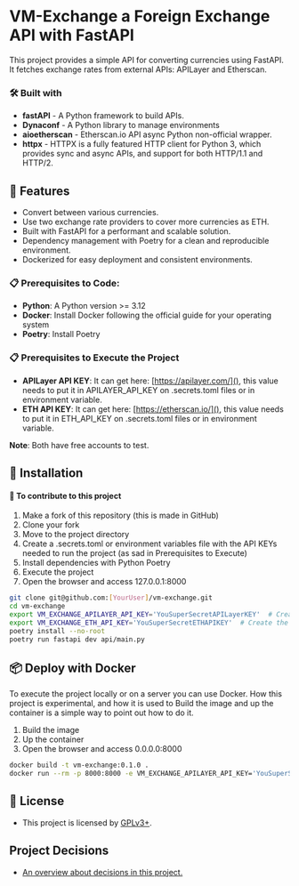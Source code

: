 # VM-Exchange a Foreign Exchange API with FastAPI

This project provides a simple API for converting currencies using FastAPI.
It fetches exchange rates from external APIs: APILayer and Etherscan.

### 🛠️ Built with
- **fastAPI** - A Python framework to build APIs.
- **Dynaconf** - A Python library to manage environments
- **aioetherscan** - Etherscan.io API async Python non-official wrapper. 
- **httpx** - HTTPX is a fully featured HTTP client for Python 3, which provides sync and async APIs, and support for both HTTP/1.1 and HTTP/2.

## 🚀 Features
- Convert between various currencies.
- Use two exchange rate providers to cover more currencies as ETH.
- Built with FastAPI for a performant and scalable solution.
- Dependency management with Poetry for a clean and reproducible environment.
- Dockerized for easy deployment and consistent environments.

### 📋 Prerequisites to Code:
- **Python**: A Python version >= 3.12
- **Docker**: Install Docker following the official guide for your operating system
- **Poetry**: Install Poetry

### 📋 Prerequisites to Execute the Project
- **APILayer API KEY**: It can get here: [https://apilayer.com/](), this value needs to put it in APILAYER_API_KEY on .secrets.toml files or in environment variable.
- **ETH API KEY**: It can get here: [https://etherscan.io/](), this value needs to put it in ETH_API_KEY on .secrets.toml files or in environment variable.

**Note**: Both have free accounts to test.

## 🔧 Installation
#### 🔩 To contribute to this project
1. Make a fork of this repository (this is made in GitHub)
1. Clone your fork 
1. Move to the project directory
1. Create a .secrets.toml or environment variables file with the API KEYs needed to run the project (as sad in Prerequisites to Execute)
1. Install dependencies with Python Poetry
1. Execute the project 
1. Open the browser and access 127.0.0.1:8000 

```bash
git clone git@github.com:[YourUser]/vm-exchange.git
cd vm-exchange
export VM_EXCHANGE_APILAYER_API_KEY='YouSuperSecretAPILayerKEY'  # Create the envvar of APILayer API Key
export VM_EXCHANGE_ETH_API_KEY='YouSuperSecretETHAPIKEY'  # Create the envvar of ETH API Key
poetry install --no-root
poetry run fastapi dev api/main.py
```

## 📦 Deploy with Docker 
To execute the project locally or on a server you can use Docker. 
How this project is experimental, and how it is used to Build the image and up the container is a simple way to point 
out how to do it.
1. Build the image
2. Up the container
3. Open the browser and access 0.0.0.0:8000

```bash
docker build -t vm-exchange:0.1.0 .
docker run --rm -p 8000:8000 -e VM_EXCHANGE_APILAYER_API_KEY='YouSuperSecretAPILayerKEY' -e VM_EXCHANGE_ETH_API_KEY='YouSuperSecretETHAPIKEY' vm-exchange:0.1.0
```

## 📄 License
- This project is licensed by [GPLv3+](https://github.com/Riverfount/vm-exchange#GPL-3.0-1-ov-file).

## Project Decisions
- [An overview about decisions in this project.](ProjectDecisions.md)
